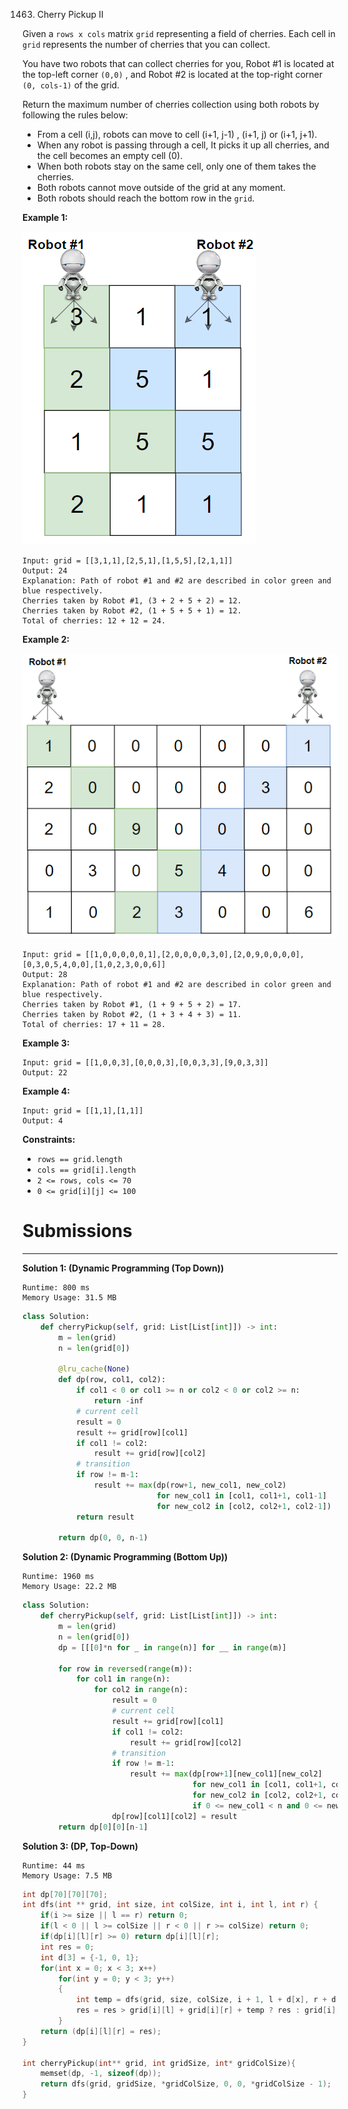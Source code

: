 1463. Cherry Pickup II

Given a `rows x cols` matrix `grid` representing a field of cherries. Each cell in `grid` represents the number of cherries that you can collect.

You have two robots that can collect cherries for you, Robot #1 is located at the top-left corner `(0,0)` , and Robot #2 is located at the top-right corner `(0, cols-1)` of the grid.

Return the maximum number of cherries collection using both robots  by following the rules below:

* From a cell (i,j), robots can move to cell (i+1, j-1) , (i+1, j) or (i+1, j+1).
* When any robot is passing through a cell, It picks it up all cherries, and the cell becomes an empty cell (0).
* When both robots stay on the same cell, only one of them takes the cherries.
* Both robots cannot move outside of the grid at any moment.
* Both robots should reach the bottom row in the `grid`.
 

**Example 1:**

![1463_sample_1_1802.png](img/1463_sample_1_1802.png)
```
Input: grid = [[3,1,1],[2,5,1],[1,5,5],[2,1,1]]
Output: 24
Explanation: Path of robot #1 and #2 are described in color green and blue respectively.
Cherries taken by Robot #1, (3 + 2 + 5 + 2) = 12.
Cherries taken by Robot #2, (1 + 5 + 5 + 1) = 12.
Total of cherries: 12 + 12 = 24.
```

**Example 2:**

![1463_sample_2_1802.png](img/1463_sample_2_1802.png)
```
Input: grid = [[1,0,0,0,0,0,1],[2,0,0,0,0,3,0],[2,0,9,0,0,0,0],[0,3,0,5,4,0,0],[1,0,2,3,0,0,6]]
Output: 28
Explanation: Path of robot #1 and #2 are described in color green and blue respectively.
Cherries taken by Robot #1, (1 + 9 + 5 + 2) = 17.
Cherries taken by Robot #2, (1 + 3 + 4 + 3) = 11.
Total of cherries: 17 + 11 = 28.
```

**Example 3:**
```
Input: grid = [[1,0,0,3],[0,0,0,3],[0,0,3,3],[9,0,3,3]]
Output: 22
```

**Example 4:**
```
Input: grid = [[1,1],[1,1]]
Output: 4
```

**Constraints:**

* `rows == grid.length`
* `cols == grid[i].length`
* `2 <= rows, cols <= 70`
* `0 <= grid[i][j] <= 100`

# Submissions
---
**Solution 1: (Dynamic Programming (Top Down))**
```
Runtime: 800 ms
Memory Usage: 31.5 MB
```
```python
class Solution:
    def cherryPickup(self, grid: List[List[int]]) -> int:
        m = len(grid)
        n = len(grid[0])

        @lru_cache(None)
        def dp(row, col1, col2):
            if col1 < 0 or col1 >= n or col2 < 0 or col2 >= n:
                return -inf
            # current cell
            result = 0
            result += grid[row][col1]
            if col1 != col2:
                result += grid[row][col2]
            # transition
            if row != m-1:
                result += max(dp(row+1, new_col1, new_col2)
                              for new_col1 in [col1, col1+1, col1-1]
                              for new_col2 in [col2, col2+1, col2-1])
            return result

        return dp(0, 0, n-1)
```

**Solution 2: (Dynamic Programming (Bottom Up))**
```
Runtime: 1960 ms
Memory Usage: 22.2 MB
```
```python
class Solution:
    def cherryPickup(self, grid: List[List[int]]) -> int:
        m = len(grid)
        n = len(grid[0])
        dp = [[[0]*n for _ in range(n)] for __ in range(m)]

        for row in reversed(range(m)):
            for col1 in range(n):
                for col2 in range(n):
                    result = 0
                    # current cell
                    result += grid[row][col1]
                    if col1 != col2:
                        result += grid[row][col2]
                    # transition
                    if row != m-1:
                        result += max(dp[row+1][new_col1][new_col2]
                                      for new_col1 in [col1, col1+1, col1-1]
                                      for new_col2 in [col2, col2+1, col2-1]
                                      if 0 <= new_col1 < n and 0 <= new_col2 < n)
                    dp[row][col1][col2] = result
        return dp[0][0][n-1]
```

**Solution 3: (DP, Top-Down)**
```
Runtime: 44 ms
Memory Usage: 7.5 MB
```
```c
int dp[70][70][70];
int dfs(int ** grid, int size, int colSize, int i, int l, int r) {
    if(i >= size || l == r) return 0;
    if(l < 0 || l >= colSize || r < 0 || r >= colSize) return 0;
    if(dp[i][l][r] >= 0) return dp[i][l][r];
    int res = 0;
    int d[3] = {-1, 0, 1};
    for(int x = 0; x < 3; x++) 
        for(int y = 0; y < 3; y++) 
        {
            int temp = dfs(grid, size, colSize, i + 1, l + d[x], r + d[y]);
            res = res > grid[i][l] + grid[i][r] + temp ? res : grid[i][l] + grid[i][r] + temp;
        }
    return (dp[i][l][r] = res);
}

int cherryPickup(int** grid, int gridSize, int* gridColSize){
    memset(dp, -1, sizeof(dp));
    return dfs(grid, gridSize, *gridColSize, 0, 0, *gridColSize - 1);
}
```
